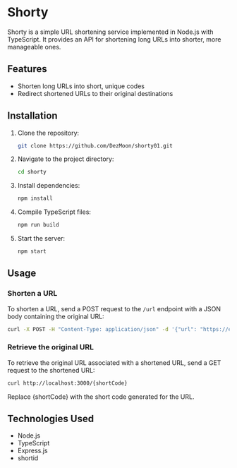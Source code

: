 # Shorty

Shorty is a simple URL shortening service implemented in Node.js with TypeScript. It provides an API for shortening long URLs into shorter, more manageable ones.

## Features

- Shorten long URLs into short, unique codes
- Redirect shortened URLs to their original destinations

## Installation

1. Clone the repository:

    ```bash
    git clone https://github.com/DezMoon/shorty01.git
    ```

2. Navigate to the project directory:

    ```bash
    cd shorty
    ```

3. Install dependencies:

    ```bash
    npm install
    ```

4. Compile TypeScript files:

    ```bash
    npm run build
    ```

5. Start the server:

    ```bash
    npm start
    ```

## Usage

### Shorten a URL

To shorten a URL, send a POST request to the `/url` endpoint with a JSON body containing the original URL:

```bash
curl -X POST -H "Content-Type: application/json" -d '{"url": "https://example.com"}' http://localhost:3000/url
```

### Retrieve the original URL

To retrieve the original URL associated with a shortened URL, send a GET request to the shortened URL:

```bash
curl http://localhost:3000/{shortCode}
```

Replace {shortCode} with the short code generated for the URL.

## Technologies Used

- Node.js
- TypeScript
- Express.js
- shortid






